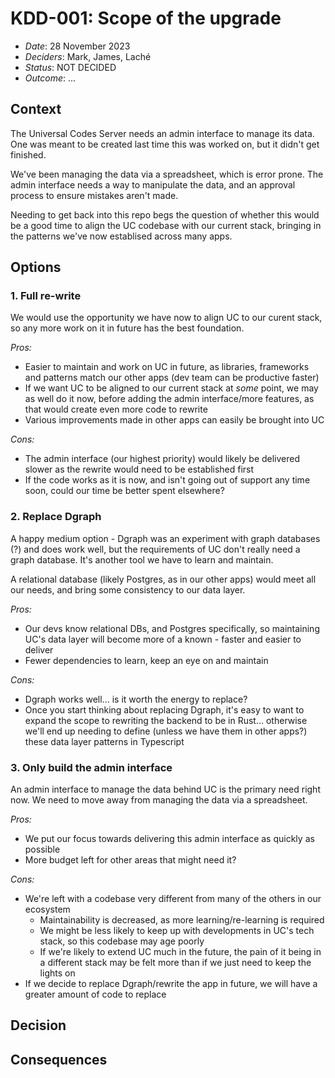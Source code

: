 # KDD-001: Scope of the upgrade

- _Date_: 28 November 2023
- _Deciders_: Mark, James, Laché
- _Status_: NOT DECIDED
- _Outcome_: ...

## Context

The Universal Codes Server needs an admin interface to manage its data. One was meant to be created last time this was worked on, but it didn't get finished.

We've been managing the data via a spreadsheet, which is error prone. The admin interface needs a way to manipulate the data, and an approval process to ensure mistakes aren't made.

Needing to get back into this repo begs the question of whether this would be a good time to align the UC codebase with our current stack, bringing in the patterns we've now establised across many apps.

## Options

### 1. Full re-write

We would use the opportunity we have now to align UC to our curent stack, so any more work on it in future has the best foundation.

_Pros:_

- Easier to maintain and work on UC in future, as libraries, frameworks and patterns match our other apps (dev team can be productive faster)
- If we want UC to be aligned to our current stack at _some_ point, we may as well do it now, before adding the admin interface/more features, as that would create even more code to rewrite
- Various improvements made in other apps can easily be brought into UC

_Cons:_

- The admin interface (our highest priority) would likely be delivered slower as the rewrite would need to be established first
- If the code works as it is now, and isn't going out of support any time soon, could our time be better spent elsewhere?

### 2. Replace Dgraph

A happy medium option - Dgraph was an experiment with graph databases (?) and does work well, but the requirements of UC don't really need a graph database. It's another tool we have to learn and maintain.

A relational database (likely Postgres, as in our other apps) would meet all our needs, and bring some consistency to our data layer.

_Pros:_

- Our devs know relational DBs, and Postgres specifically, so maintaining UC's data layer will become more of a known - faster and easier to deliver
- Fewer dependencies to learn, keep an eye on and maintain

_Cons:_

- Dgraph works well... is it worth the energy to replace?
- Once you start thinking about replacing Dgraph, it's easy to want to expand the scope to rewriting the backend to be in Rust... otherwise we'll end up needing to define (unless we have them in other apps?) these data layer patterns in Typescript

### 3. Only build the admin interface

An admin interface to manage the data behind UC is the primary need right now. We need to move away from managing the data via a spreadsheet.

_Pros:_

- We put our focus towards delivering this admin interface as quickly as possible
- More budget left for other areas that might need it?

_Cons:_

- We're left with a codebase very different from many of the others in our ecosystem
  - Maintainability is decreased, as more learning/re-learning is required
  - We might be less likely to keep up with developments in UC's tech stack, so this codebase may age poorly
  - If we're likely to extend UC much in the future, the pain of it being in a different stack may be felt more than if we just need to keep the lights on
- If we decide to replace Dgraph/rewrite the app in future, we will have a greater amount of code to replace

## Decision

## Consequences
